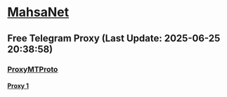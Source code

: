 
# [MahsaNet](https://t.me/mahsa_net)
## Free Telegram Proxy (Last Update: 2025-06-25 20:38:58)
### [ProxyMTProto](https://t.me/ProxyMTProto)
#### [Proxy 1](tg://proxy?server=77.110.124.104&port=9741&secret=ee0000f00f0f775555fffffff5006e2e696d656469612e737465616d706f77657265642e636f6d)

    